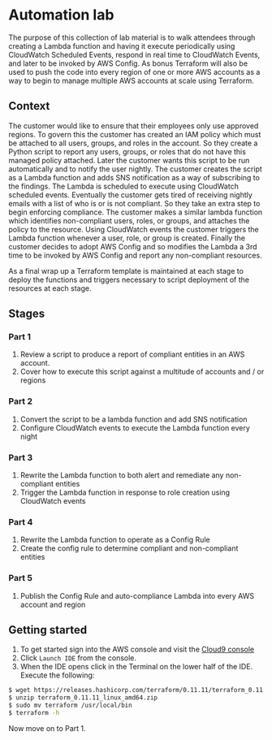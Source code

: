 # Automation lab

The purpose of this collection of lab material is to walk attendees through creating a Lambda function and having it execute periodically using CloudWatch Scheduled Events, respond in real time to CloudWatch Events, and later to be invoked by AWS Config.  As bonus Terraform will also be used to push the code into every region of one or more AWS accounts as a way to begin to manage multiple AWS accounts at scale using Terraform.

## Context
The customer would like to ensure that their employees only use approved regions.  To govern this the customer has created an IAM policy which must be attached to all users, groups, and roles in the account.  So they create a Python script to report any users, groups, or roles that do not have this managed policy attached.  Later the customer wants this script to be run automatically and to notify the user nightly.  The customer creates the script as a Lambda function and adds SNS notification as a way of subscribing to the findings.  The Lambda is scheduled to execute using CloudWatch scheduled events.  Eventually the customer gets tired of receiving nightly emails with a list of who is or is not compliant.  So they take an extra step to begin enforcing compliance.  The customer makes a similar lambda function which identifies non-compliant users, roles, or groups, and attaches the policy to the resource.  Using CloudWatch events the customer triggers the Lambda function whenever a user, role, or group is created.  Finally the customer decides to adopt AWS Config and so modifies the Lambda a 3rd time to be invoked by AWS Config and report any non-compliant resources.

As a final wrap up a Terraform template is maintained at each stage to deploy the functions and triggers necessary to script deployment of the resources at each stage.

## Stages

### Part 1
1. Review a script to produce a report of compliant entities in an AWS account.
1. Cover how to execute this script against a multitude of accounts and / or regions

### Part 2
1. Convert the script to be a lambda function and add SNS notification
1. Configure CloudWatch events to execute the Lambda function every night

### Part 3
1. Rewrite the Lambda function to both alert and remediate any non-compliant entities
1. Trigger the Lambda function in response to role creation using CloudWatch events

### Part 4
1. Rewrite the Lambda function to operate as a Config Rule
1. Create the config rule to determine compliant and non-compliant entities

### Part 5
1. Publish the Config Rule and auto-compliance Lambda into every AWS account and region


## Getting started
1. To get started sign into the AWS console and visit the [Cloud9 console](https://eu-west-1.console.aws.amazon.com/cloud9/home?region=eu-west-1#)
1. Click `Launch IDE` from the console.
1. When the IDE opens click in the Terminal on the lower half of the IDE.  Execute the following:
```bash
$ wget https://releases.hashicorp.com/terraform/0.11.11/terraform_0.11.11_linux_amd64.zip
$ unzip terraform_0.11.11_linux_amd64.zip 
$ sudo mv terraform /usr/local/bin
$ terraform -h
```

Now move on to Part 1.
